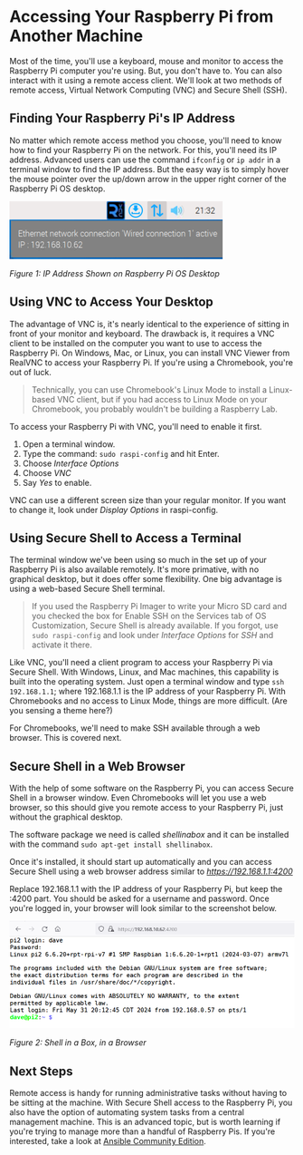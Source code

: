 # Accessing Your Raspberry Pi from Another Machine
Most of the time, you'll use a keyboard, mouse and monitor to access the Raspberry Pi computer you're using. But, you don't have to. You can also interact with it using a remote access client. We'll look at two methods of remote access, Virtual Network Computing (VNC) and Secure Shell (SSH).

## Finding Your Raspberry Pi's IP Address
No matter which remote access method you choose, you'll need to know how to find your Raspberry Pi on the network. For this, you'll need its IP address. Advanced users can use the command `ifconfig` or `ip addr` in a terminal window to find the IP address. But the easy way is to simply hover the mouse pointer over the up/down arrow in the upper right corner of the Raspberry Pi OS desktop.

![IP Address](../images/IP_Address.png)
 
_Figure 1: IP Address Shown on Raspberry Pi OS Desktop_

## Using VNC to Access Your Desktop
The advantage of VNC is, it's nearly identical to the experience of sitting in front of your monitor and keyboard. The drawback is, it requires a VNC client to be installed on the computer you want to use to access the Raspberry Pi. On Windows, Mac, or Linux, you can install VNC Viewer from RealVNC to access your Raspberry Pi. If you're using a Chromebook, you're out of luck.

>Technically, you can use Chromebook's Linux Mode to install a Linux-based VNC client, but if you had access to Linux Mode on your Chromebook, you probably wouldn't be building a Raspberry Lab.

To access your Raspberry Pi with VNC, you'll need to enable it first.
1. Open a terminal window.
2. Type the command: `sudo raspi-config` and hit Enter.
3. Choose _Interface Options_
4. Choose _VNC_
5. Say _Yes_ to enable.

VNC can use a different screen size than your regular monitor. If you want to change it, look under _Display Options_ in raspi-config.

## Using Secure Shell to Access a Terminal
The terminal window we've been using so much in the set up of your Raspberry Pi is also available remotely. It's more primative, with no graphical desktop, but it does offer some flexibility. One big advantage is using a web-based Secure Shell terminal.

>If you used the Raspberry Pi Imager to write your Micro SD card and you checked the box for Enable SSH on the Services tab of OS Customization, Secure Shell is already available. If you forgot, use `sudo raspi-config` and look under _Interface Options_ for _SSH_ and activate it there.

Like VNC, you'll need a client program to access your Raspberry Pi via Secure Shell. With Windows, Linux, and Mac machines, this capability is built into the operating system. Just open a terminal window and type `ssh 192.168.1.1`; where 192.168.1.1 is the IP address of your Raspberry Pi. With Chromebooks and no access to Linux Mode, things are more difficult. (Are you sensing a theme here?)

For Chromebooks, we'll need to make SSH available through a web browser. This is covered next.

## Secure Shell in a Web Browser
With the help of some software on the Raspberry Pi, you can access Secure Shell in a browser window. Even Chromebooks will let you use a web browser, so this should give you remote access to your Raspberry Pi, just without the graphical desktop.

The software package we need is called _shellinabox_ and it can be installed with the command `sudo apt-get install shellinabox`.

Once it's installed, it should start up automatically and you can access Secure Shell using a web browser address similar to _https://192.168.1.1:4200_

Replace 192.168.1.1 with the IP address of your Raspberry Pi, but keep the :4200 part. You should be asked for a username and password. Once you're logged in, your browser will look similar to the screenshot below.

![Shell in a Box](../images/Shell_in_a_box.png)

_Figure 2: Shell in a Box, in a Browser_

## Next Steps
Remote access is handy for running administrative tasks without having to be sitting at the machine. With Secure Shell access to the Raspberry Pi, you also have the option of automating system tasks from a central management machine. This is an advanced topic, but is worth learning if you're trying to manage more than a handful of Raspberry Pis. If you're interested, take a look at [Ansible Community Edition](https://docs.ansible.com/ansible/latest/installation_guide/intro_installation.html).
